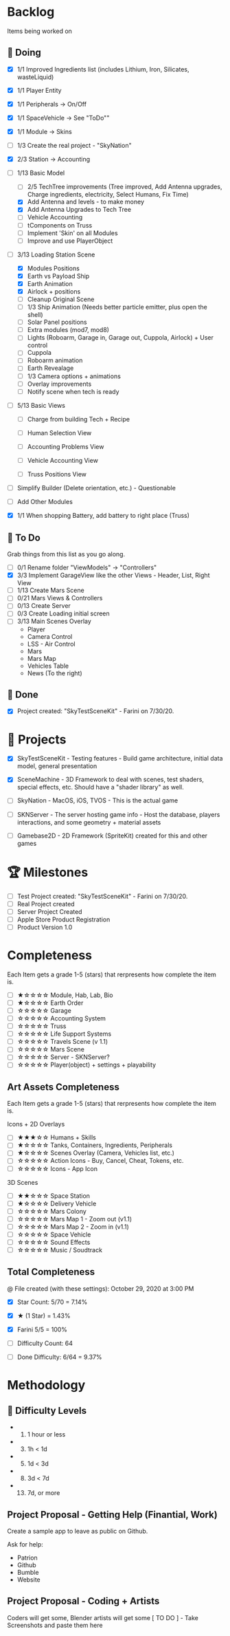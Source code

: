 #  Backlog
Items being worked on

## 📝 Doing

- [X] 1/1 Improved Ingredients list (includes Lithium, Iron, Silicates, wasteLiquid)
- [X] 1/1 Player Entity
- [X] 1/1 Peripherals -> On/Off
- [X] 1/1 SpaceVehicle -> See "ToDo""
- [X] 1/1 Module -> Skins 
- [ ] 1/3 Create the real project - "SkyNation"
- [X] 2/3 Station -> Accounting

- [ ] 1/13 Basic Model
    - [ ] 2/5 TechTree improvements (Tree improved, Add Antenna upgrades, Charge ingredients, electricity, Select Humans, Fix Time)
    - [X] Add Antenna and levels - to make money
    - [X] Add Antenna Upgrades to Tech Tree
    - [ ] Vehicle Accounting
    - [ ] tComponents on Truss
    - [ ] Implement 'Skin' on all Modules
    - [ ] Improve and use PlayerObject

- [ ] 3/13 Loading Station Scene
    - [X] Modules Positions
    - [X] Earth vs Payload Ship
    - [X] Earth Animation
    - [X] Airlock + positions
    - [ ] Cleanup Original Scene
    - [ ] 1/3 Ship Animation (Needs better particle emitter, plus open the shell)
    - [ ] Solar Panel positions
    - [ ] Extra modules (mod7, mod8)
    - [ ] Lights (Roboarm, Garage in, Garage out, Cuppola, Airlock) + User control
    - [ ] Cuppola
    - [ ] Roboarm animation
    - [ ] Earth Revealage
    - [ ] 1/3 Camera options + animations
    - [ ] Overlay improvements
    - [ ] Notify scene when tech is ready
    
- [ ] 5/13 Basic Views
    - [ ] Charge from building Tech + Recipe
    - [ ] Human Selection View
    - [ ] Accounting Problems View
    - [ ] Vehicle Accounting View
    - [ ] Truss Positions View

    

- [ ] Simplify Builder (Delete orientation, etc.) - Questionable
- [ ] Add Other Modules
- [X] 1/1 When shopping Battery, add battery to right place (Truss)

## 📝 To Do
Grab things from this list as you go along.

 - [ ] 0/1 Rename folder "ViewModels" -> "Controllers"
 - [X] 3/3 Implement GarageView like the other Views - Header, List, Right View
 - [ ] 1/13 Create Mars Scene
 - [ ] 0/21 Mars Views & Controllers
 - [ ] 0/13 Create Server
 - [ ] 0/3 Create Loading initial screen
 - [ ] 3/13 Main Scenes Overlay
    - Player
    - Camera Control
    - LSS - Air Control
    - Mars
    - Mars Map
    - Vehicles Table
    - News (To the right)
 
 ## 📝 Done
  - [X] Project created: "SkyTestSceneKit" - Farini on 7/30/20.

# 📝 Projects

- [X] SkyTestSceneKit - Testing features - Build game architecture, initial data model, general presentation
- [X] SceneMachine - 3D Framework to deal with scenes, test shaders, special effects, etc. Should have a "shader library" as well.

- [ ] SkyNation - MacOS, iOS, TVOS - This is the actual game
- [ ] SKNServer - The server hosting game info - Host the database, players interactions, and some geometry + material assets
- [ ] Gamebase2D - 2D Framework (SpriteKit) created for this and other games


# 🏆 Milestones

- [ ] Test Project created: "SkyTestSceneKit" - Farini on 7/30/20.
- [ ] Real Project created
- [ ] Server Project Created
- [ ] Apple Store Product Registration
- [ ] Product Version 1.0

 # Completeness
 Each Item gets a grade 1-5 (stars) that rerpresents how complete the item is.

  - [ ] ★☆☆☆☆ Module, Hab, Lab, Bio
  - [ ] ★☆☆☆☆ Earth Order
  - [ ] ☆☆☆☆☆ Garage
  - [ ] ☆☆☆☆☆ Accounting System
  - [ ] ☆☆☆☆☆ Truss
  - [ ] ☆☆☆☆☆ Life Support Systems
  - [ ] ☆☆☆☆☆ Travels Scene (v 1.1)
  - [ ] ☆☆☆☆☆ Mars Scene
  - [ ] ☆☆☆☆☆ Server - SKNServer?
  - [ ] ☆☆☆☆☆ Player(object) + settings + playability
  
  ## Art Assets Completeness
  Each Item gets a grade 1-5 (stars) that rerpresents how complete the item is.
  
  Icons + 2D Overlays
  - [ ] ★★★☆☆ Humans + Skills
  - [ ] ★☆☆☆☆ Tanks, Containers, Ingredients, Peripherals
  - [ ] ★☆☆☆☆ Scenes Overlay (Camera, Vehicles list, etc.)
  - [ ] ☆☆☆☆☆ Action Icons - Buy, Cancel, Cheat, Tokens, etc.
  - [ ] ☆☆☆☆☆ Icons - App Icon

  3D Scenes
  - [ ] ★★☆☆☆ Space Station
  - [ ] ★☆☆☆☆ Delivery Vehicle
  - [ ] ☆☆☆☆☆ Mars Colony
  - [ ] ☆☆☆☆☆ Mars Map 1 - Zoom out (v1.1)
  - [ ] ☆☆☆☆☆ Mars Map 2 - Zoom in (v1.1)
  - [ ] ☆☆☆☆☆ Space Vehicle
  - [ ] ☆☆☆☆☆ Sound Effects
  - [ ] ☆☆☆☆☆ Music / Soudtrack
  
  ## Total Completeness
  @ File created (with these settings): October 29, 2020 at 3:00 PM
  - [X] Star Count: 5/70 = 7.14%
  - [X] ★ (1 Star) = 1.43%
  - [X] Farini 5/5 = 100%
  
  - [ ] Difficulty Count: 64
  - [ ] Done Difficulty: 6/64 = 9.37%
  
# Methodology 

## 📝 Difficulty Levels
 - 1. 1 hour or less
 - 3. 1h < 1d
 - 5. 1d < 3d
 - 8. 3d < 7d
 - 13. 7d, or more

## Project Proposal - Getting Help (Finantial, Work)
Create a sample app to leave as public on Github.

Ask for help:
 - Patrion
 - Github
 - Bumble
 - Website

## Project Proposal - Coding + Artists
Coders will get some, Blender artists will get some
[ TO DO ] - Take Screenshots and paste them here

